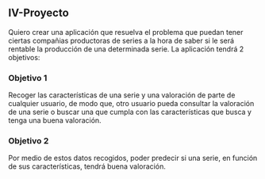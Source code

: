 ## IV-Proyecto

Quiero crear una aplicación que resuelva el problema que puedan tener ciertas compañias productoras de series a la hora de saber si le será rentable la producción de una determinada serie. La aplicación tendrá 2 objetivos:

### Objetivo 1

Recoger las características de una serie y una valoración de parte de cualquier usuario, de modo que, otro usuario pueda consultar la valoración de una serie o buscar una que cumpla con las características que busca y tenga una buena valoración.

### Objetivo 2
Por medio de estos datos recogidos, poder predecir si una serie, en función de sus características, tendrá buena valoración.

